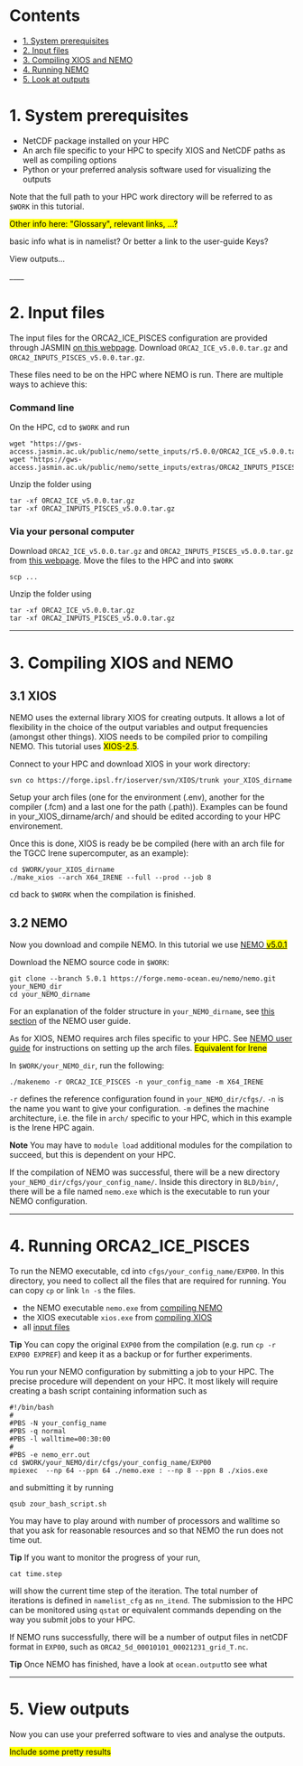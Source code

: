 # Contents
- [1. System prerequisites](#prerequisites)
- [2. Input files](#inputs)
- [3. Compiling XIOS and NEMO](#xiosnemo)
- [4. Running NEMO](#runnemo)
- [5. Look at outputs](#outputs)

# <a name="prerequisites"></a> 1. System prerequisites

- NetCDF package installed on your HPC
- An arch file specific to your HPC to specify XIOS and NetCDF paths as well as compiling options
- Python or your preferred analysis software used for visualizing the outputs

Note that the full path to your HPC work directory will be referred to as `$WORK` in this tutorial.

<mark>Other info here: "Glossary", relevant links, ...?

basic info what is in namelist? Or better a link to the user-guide
Keys?

View outputs... 

</mark>
____

# 2. <a name="inputs"></a> Input files
The input files for the ORCA2_ICE_PISCES configuration are provided through JASMIN [on this webpage](https://gws-access.jasmin.ac.uk/public/nemo/sette_inputs/). Download `ORCA2_ICE_v5.0.0.tar.gz` and `ORCA2_INPUTS_PISCES_v5.0.0.tar.gz`. 

These files need to be on the HPC where NEMO is run. There are multiple ways to achieve this: 
### Command line 
On the HPC, cd to `$WORK` and run
```
wget "https://gws-access.jasmin.ac.uk/public/nemo/sette_inputs/r5.0.0/ORCA2_ICE_v5.0.0.tar.gz"
wget "https://gws-access.jasmin.ac.uk/public/nemo/sette_inputs/extras/ORCA2_INPUTS_PISCES_v5.0.0.tar.gz"
``` 
Unzip the folder using 
```
tar -xf ORCA2_ICE_v5.0.0.tar.gz
tar -xf ORCA2_INPUTS_PISCES_v5.0.0.tar.gz
```
### Via your personal computer 
Download `ORCA2_ICE_v5.0.0.tar.gz` and `ORCA2_INPUTS_PISCES_v5.0.0.tar.gz` from [this webpage](https://gws-access.jasmin.ac.uk/public/nemo/sette_inputs/). 
Move the files to the HPC and into `$WORK`
```
scp ...
```
Unzip the folder using 
```
tar -xf ORCA2_ICE_v5.0.0.tar.gz
tar -xf ORCA2_INPUTS_PISCES_v5.0.0.tar.gz
```

___

# <a name="xiosnemo"></a> 3. Compiling XIOS and NEMO
##  <a name="XIOScomp"></a>  3.1 XIOS
NEMO uses the external library XIOS for creating outputs. It allows a lot of flexibility in the choice of the output variables and output frequencies (amongst other things). XIOS needs to be compiled prior to compiling NEMO. This tutorial uses <mark>XIOS-2.5</mark>.

Connect to your HPC and download XIOS in your work directory:
```
svn co https://forge.ipsl.fr/ioserver/svn/XIOS/trunk your_XIOS_dirname
```
Setup your arch files (one for the environment (.env), another for the compiler (.fcm) and a last one for the path (.path)). Examples can be found in your_XIOS_dirname/arch/ and should be edited according to your HPC environement.

Once this is done, XIOS is ready be be compiled (here with an arch file for the TGCC Irene supercomputer, as an example):
```
cd $WORK/your_XIOS_dirname
./make_xios --arch X64_IRENE --full --prod --job 8
```
cd back to `$WORK` when the compilation is finished.


## <a name="NEMOcomp"></a>3.2 NEMO 
Now you download and compile NEMO. In this tutorial we use [NEMO <mark>v5.0.1</mark>](https://forge.nemo-ocean.eu/nemo/nemo/-/releases/5.0.1)

Download the NEMO source code in `$WORK`:
```
git clone --branch 5.0.1 https://forge.nemo-ocean.eu/nemo/nemo.git your_NEMO_dir
cd your_NEMO_dirname
```
For an explanation of the folder structure in `your_NEMO_dirname`, see [this section](https://sites.nemo-ocean.io/user-guide/install.html#description-of-main-nemo-directories) of the NEMO user guide.

As for XIOS, NEMO requires arch files specific to your HPC. See [NEMO user guide](https://sites.nemo-ocean.io/user-guide/install.html#download-and-install-the-nemo-code) for instructions on setting up the arch files. <mark> Equivalent for Irene</mark>

In `$WORK/your_NEMO_dir`, run the following:

```
./makenemo -r ORCA2_ICE_PISCES -n your_config_name -m X64_IRENE
```
`-r` defines the reference configuration found in `your_NEMO_dir/cfgs/`. `-n` is the name you want to give your configuration. `-m` defines the machine architecture, i.e. the file in `arch/` specific to your HPC, which in this example is the Irene HPC again.

**Note** You may have to `module load` additional modules for the compilation to succeed, but this is dependent on your HPC. 

If the compilation of NEMO was successful, there will be a new directory `your_NEMO_dir/cfgs/your_config_name/`. Inside this directory in `BLD/bin/`, there will be a file named `nemo.exe` which is the executable to run your NEMO configuration. 

___ 
# <a name="runnemo"></a> 4. Running ORCA2_ICE_PISCES

To run the NEMO executable, cd into `cfgs/your_config_name/EXP00`. In this directory, you need to collect all the files that are required for running. You can copy `cp` or link `ln -s` the files. 
* the NEMO executable `nemo.exe` from [compiling NEMO](#NEMOcomp) 
* the XIOS executable `xios.exe` from [compiling XIOS](#XIOScomp)
* all [input files](#inputs)

**Tip** You can copy the original `EXP00` from the compilation (e.g. run `cp -r EXP00 EXPREF`) and keep it as a backup or for further experiments. 

You run your NEMO configuration by submitting a job to your HPC. The precise procedure will dependent on your HPC. It most likely will require creating a bash script containing information such as
``` 
#!/bin/bash
#
#PBS -N your_config_name
#PBS -q normal
#PBS -l walltime=00:30:00
#
#PBS -e nemo_err.out 
cd $WORK/your_NEMO/dir/cfgs/your_config_name/EXP00
mpiexec  --np 64 --ppn 64 ./nemo.exe : --np 8 --ppn 8 ./xios.exe
```
and submitting it by running
```
qsub zour_bash_script.sh
```
You may have to play around with number of processors and walltime so that you ask for reasonable resources and so that NEMO the run does not time out. 

**Tip** If you want to monitor the progress of your run,  
```
cat time.step
```
will show the current time step of the iteration. The total number of iterations is defined in `namelist_cfg` as `nn_itend`. 
The submission to the HPC can be monitored using `qstat` or equivalent commands depending on the way you submit jobs to your HPC. 

If NEMO runs successfully, there will be a number of output files in netCDF format in `EXP00`, such as `ORCA2_5d_00010101_00021231_grid_T.nc`.

**Tip** Once NEMO has finished, have a look at `ocean.output`to see what

___
# <a name="outputs"></a> 5. View outputs

Now you can use your preferred software to vies and analyse the outputs.

<mark> Include some pretty results </mark>


